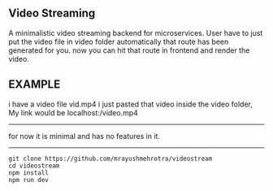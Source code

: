 ## Video Streaming

A minimalistic video streaming backend for microservices.
User have to just put the video file in video folder
automatically that route has been generated for you.
now you can hit that route in frontend and render the video.

## EXAMPLE

i have a video file vid.mp4 i just pasted that video inside the video folder,
My link would be localhost:/video.mp4

---

for now it is minimal and has no features in it.

---

```
git clone https://github.com/mrayushmehrotra/videostream
cd videostream
npm install
npm run dev
```
